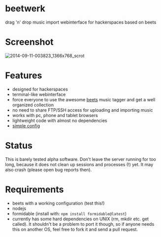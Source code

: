 beetwerk
========
drag 'n' drop music import webinterface for hackerspaces based on beets


Screenshot
=======
![2014-09-11-003823_1366x768_scrot](https://cloud.githubusercontent.com/assets/7833187/4255265/2c8f1178-3ab3-11e4-8916-6d474f11e357.png)



Features
========
* designed for hackerspaces
* terminal-like webinterface
* force everyone to use the awesome [beets](https://github.com/sampsyo/beets) music tagger and get a well organized collection
* no need to share FTP/SSH access for uploading and importing music
* works with pc, phone and tablet browsers
* lightweight code with almost no dependencies
* [simple config](https://github.com/Bytewerk/beetwerk/blob/master/config.sample.js)



Status
========
This is barely tested alpha software. Don't leave the server running for too long, because it does not clean up sessions and processes (!) yet. It may also crash (please open bug reports then).


Requirements
========
* beets with a working configuration (test this!)
* nodejs
* formidable (install with: ```npm install formidable@latest```)
* currently has some hard dependencies on UNIX (rm, mkdir etc. get called). It shouldn't be a problem to port it though, so if anyone needs this on another OS, feel free to fork it and send a pull request.
